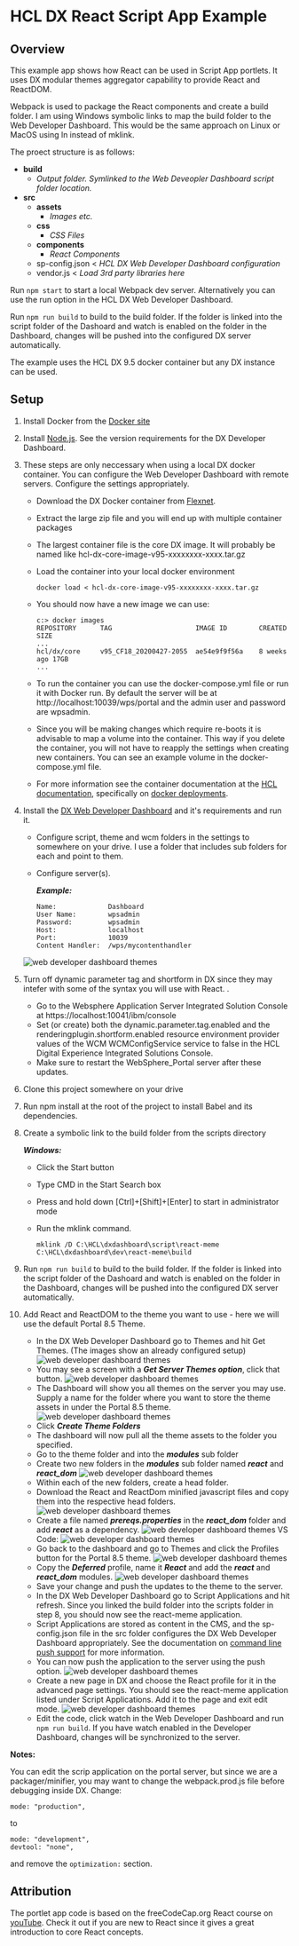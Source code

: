# HCL DX React Script App Example

## Overview
This example app shows how React can be used in Script App portlets. It uses DX modular themes aggregator capability to provide React and ReactDOM.

Webpack is used to package the React components and create a build folder. I am using Windows symbolic links to map the build folder to the Web Developer Dashboard. This would be the same approach on Linux or MacOS using ln instead of mklink.

The proect structure is as follows:

- **build**
    - _Output folder. Symlinked to the Web Deveopler Dashboard script folder location._
- **src**
    - **assets**
        - _Images etc._
    - **css**
        - _CSS Files_
    - **components**
        - _React Components_
    - sp-config.json < _HCL DX Web Developer Dashboard configuration_
    - vendor.js < _Load 3rd party libraries here_

Run `npm start` to start a local Webpack dev server. Alternatively you can use the run option in the HCL DX Web Developer Dashboard.

Run `npm run build` to build to the build folder. If the folder is linked into the script folder of the Dashoard and watch is enabled on the folder in the Dashboard, changes will be pushed into the configured DX server automatically. 

The example uses the HCL DX 9.5 docker container but any DX instance can be used. 

## Setup

1. Install Docker from the [Docker site](https://docs.docker.com/get-docker/)
2. Install [Node.js](https://nodejs.org/en/download/). See the version requirements for the DX Developer Dashboard.
3. These steps are only neccessary when using a local DX docker container. You can configure the Web Developer Dashboard with remote servers. Configure the settings appropriately.
    - Download the DX Docker container from [Flexnet](https://hclsoftware.flexnetoperations.com/flexnet/operationsportal/logon.do). 
    - Extract the large zip file and you will end up with multiple container packages
    - The largest container file is the core DX image. It will probably be named like hcl-dx-core-image-v95-xxxxxxxx-xxxx.tar.gz
    - Load the container into your local docker environment

        ```docker load < hcl-dx-core-image-v95-xxxxxxxx-xxxx.tar.gz```
    - You should now have a new image we can use:

        ```
        c:> docker images
        REPOSITORY      TAG                     IMAGE ID        CREATED SIZE
        ...
        hcl/dx/core     v95_CF18_20200427-2055  ae54e9f9f56a    8 weeks ago 17GB
        ...
        ```
    - To run the container you can use the docker-compose.yml file or run it with Docker run. By default the server will be at http://localhost:10039/wps/portal and the admin user and password are wpsadmin.
    - Since you will be making changes which require re-boots it is advisable to map a volume into the container. This way if you delete the container, you will not have to reapply the settings when creating new containers. You can see an example volume in the docker-compose.yml file.
    - For more information see the container documentation at the [HCL documentation](https://help.hcltechsw.com/digital-experience/9.5/install/rm_container_deployment.html), specifically on [docker deployments](https://help.hcltechsw.com/digital-experience/9.5/containerization/docker.html).

4. Install the [DX Web Developer Dashboard](https://github.com/hcl-dx/WebDevDashboardForDx) and it's requirements and run it.
    - Configure script, theme and wcm folders in the settings to somewhere on your drive. I use a folder that includes sub folders for each and point to them.
    - Configure server(s).

        **_Example:_**

          Name:             Dashboard
          User Name:        wpsadmin
          Password:         wpsadmin
          Host:             localhost
          Port:             10039
          Content Handler:  /wps/mycontenthandler

    ![web developer dashboard themes](./img/wdd-settings.png)
5. Turn off dynamic parameter tag and shortform in DX since they may intefer with some of the syntax you will use with React. . 
    - Go to the Websphere Application Server Integrated Solution Console at https://localhost:10041/ibm/console
    - Set (or create) both the dynamic.parameter.tag.enabled and the renderingplugin.shortform.enabled resource environment provider values of the WCM WCMConfigService service to false in the HCL Digital Experience Integrated Solutions Console.
    - Make sure to restart the WebSphere_Portal server after these updates.
    
6. Clone this project somewhere on your drive
7. Run npm install at the root of the project to install Babel and its dependencies.
8. Create a symbolic link to the build folder from the scripts directory
    
    **_Windows:_**
    - Click the Start button
    - Type CMD in the Start Search box
    - Press and hold down [Ctrl]+[Shift]+[Enter] to start in administrator mode
    - Run the mklink command.
      
      ```mklink /D C:\HCL\dxdashboard\script\react-meme C:\HCL\dxdashboard\dev\react-meme\build```
9. Run `npm run build` to build to the build folder. If the folder is linked into the script folder of the Dashoard and watch is enabled on the folder in the Dashboard, changes will be pushed into the configured DX server automatically. 
10. Add React and ReactDOM to the theme you want to use - here we will use the default Portal 8.5 Theme.
    - In the DX Web Developer Dashboard go to Themes and hit Get Themes. (The images show an already configured setup) 
    ![web developer dashboard themes](./img/wdd-themes-1.png)
    - You may see a screen with a **_Get Server Themes option_**, click that button.
    ![web developer dashboard themes](./img/wdd-themes-2.png)
    - The Dashboard will show you all themes on the server you may use. Supply a name for the folder where you want to store the theme assets in under the Portal 8.5 theme.
    ![web developer dashboard themes](./img/wdd-themes-3.png)
    - Click **_Create Theme Folders_** 
    - The dashboard will now pull all the theme assets to the folder you specified.
    - Go to the theme folder and into the **_modules_** sub folder
    - Create two new folders in the **_modules_** sub folder named **_react_** and **_react_dom_**
    ![web developer dashboard themes](./img/wdd-themes-4.png)
    - Within each of the new folders, create a head folder.
    - Download the React and ReactDom minified javascript files and copy them into the respective head folders.
    ![web developer dashboard themes](./img/wdd-themes-5.png)
    - Create a file named **_prereqs.properties_** in the **_react_dom_** folder and add **_react_** as a dependency.
    ![web developer dashboard themes](./img/wdd-themes-6.png)
    VS Code:
    ![web developer dashboard themes](./img/wdd-themes-7.png)
    - Go back to the dashboard and go to Themes and click the Profiles button for the Portal 8.5 theme.
    ![web developer dashboard themes](./img/wdd-themes-8.png)
    - Copy the **_Deferred_** profile, name it **_React_** and add the **_react_** and **_react_dom_** modules.
    ![web developer dashboard themes](./img/wdd-themes-9.png)
    - Save your change and push the updates to the theme to the server.
    - In the DX Web Developer Dashboard go to Script Applications and hit refresh. Since you linked the build folder into the scripts folder in step 8, you should now see the react-meme application.
    - Script Applications are stored as content in the CMS, and the sp-config.json file in the src folder configures the DX Web Developer Dashboard appropriately. See the documentation on [command line push support](https://help.hcltechsw.com/digital-experience/8.5/script-portlet/cmd_line_push_cmd.html) for more information.
    - You can now push the application to the server using the push option.
    ![web developer dashboard themes](./img/wdd-script-1.png)
    - Create a new page in DX and choose the React profile for it in the advanced page settings. You should see the react-meme application listed under Script Applications. Add it to the page and exit edit mode.
    ![web developer dashboard themes](./img/wdd-portlet-1.png)
    - Edit the code, click watch in the Web Developer Dashboard and run `npm run build`. If you have watch enabled in the Developer Dashboard, changes will be synchronized to the server.
    
**Notes:**

You can edit the scrip application on the portal server, but since we are  a packager/minifier, you may want to change the webpack.prod.js file before debugging inside DX. Change:

    mode: "production",
    
to
    
    mode: "development",
    devtool: "none",

and remove the `optimization:` section.


## Attribution
The portlet app code is based on the freeCodeCap.org React course on [youTube](https://youtu.be/DLX62G4lc44). Check it out if you are new to React since it gives a great introduction to core React concepts.


